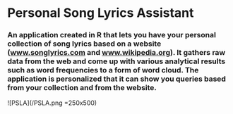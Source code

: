 # Personal Song Lyrics Assistant

### An application created in R that lets you have your personal collection of song lyrics based on a website (www.songlyrics.com and www.wikipedia.org). It gathers raw data from the web and come up with various analytical results such as word frequencies to a form of word cloud. The application is personalized that it can show you queries based from your collection and from the website.

![PSLA](/PSLA.png =250x500)
